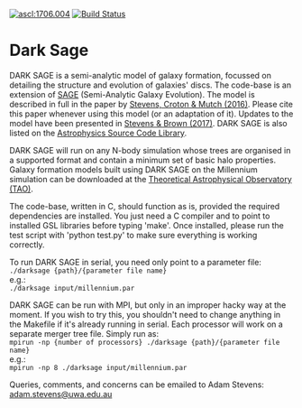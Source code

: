 <a href="http://ascl.net/1706.004"><img src="https://img.shields.io/badge/ascl-1706.004-blue.svg?colorB=262255" alt="ascl:1706.004" /></a>
[![Build Status](https://travis-ci.org/arhstevens/DarkSage.svg?branch=astevens-disc)](https://travis-ci.org/arhstevens/DarkSage)

# Dark Sage

DARK SAGE is a semi-analytic model of galaxy formation, focussed on detailing the structure and evolution of galaxies' discs.  The code-base is an extension of [SAGE](https://github.com/darrencroton/sage/) (Semi-Analytic Galaxy Evolution).  The model is described in full in the paper by [Stevens, Croton & Mutch (2016)](http://adsabs.harvard.edu/abs/2016MNRAS.461..859S).  Please cite this paper whenever using this model (or an adaptation of it).  Updates to the model have been presented in [Stevens & Brown (2017)](https://arxiv.org/abs/1706.07434).  DARK SAGE is also listed on the [Astrophysics Source Code Library](http://ascl.net/1706.004).

DARK SAGE will run on any N-body simulation whose trees are organised in a supported format and contain a minimum set of basic halo properties.  Galaxy formation models built using DARK SAGE on the Millennium simulation can be downloaded at the [Theoretical Astrophysical Observatory (TAO)](https://tao.asvo.org.au/).

The code-base, written in C, should function as is, provided the required dependencies are installed.  You just need a C compiler and to point to installed GSL libraries before typing 'make'.  Once installed, please run the test script with 'python test.py' to make sure everything is working correctly.

To run DARK SAGE in serial, you need only point to a parameter file:  
`./darksage {path}/{parameter file name}`  
e.g.:  
`./darksage input/millennium.par`

DARK SAGE can be run with MPI, but only in an improper hacky way at the moment.  If you wish to try this, you shouldn't need to change anything in the Makefile if it's already running in serial.  Each processor will work on a separate merger tree file.  Simply run as:  
`mpirun -np {number of processors} ./darksage {path}/{parameter file name}`  
e.g.:  
`mpirun -np 8 ./darksage input/millennium.par`

Queries, comments, and concerns can be emailed to Adam Stevens: adam.stevens@uwa.edu.au
